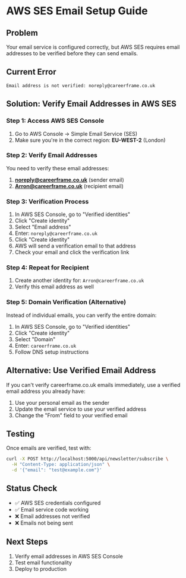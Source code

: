 # AWS SES Email Setup Guide

## Problem
Your email service is configured correctly, but AWS SES requires email addresses to be verified before they can send emails.

## Current Error
```
Email address is not verified: noreply@careerframe.co.uk
```

## Solution: Verify Email Addresses in AWS SES

### Step 1: Access AWS SES Console
1. Go to AWS Console → Simple Email Service (SES)
2. Make sure you're in the correct region: **EU-WEST-2** (London)

### Step 2: Verify Email Addresses
You need to verify these email addresses:

1. **noreply@careerframe.co.uk** (sender email)
2. **Arron@careerframe.co.uk** (recipient email)

### Step 3: Verification Process
1. In AWS SES Console, go to "Verified identities"
2. Click "Create identity"
3. Select "Email address"
4. Enter: `noreply@careerframe.co.uk`
5. Click "Create identity"
6. AWS will send a verification email to that address
7. Check your email and click the verification link

### Step 4: Repeat for Recipient
1. Create another identity for: `Arron@careerframe.co.uk`
2. Verify this email address as well

### Step 5: Domain Verification (Alternative)
Instead of individual emails, you can verify the entire domain:
1. In AWS SES Console, go to "Verified identities"
2. Click "Create identity"
3. Select "Domain"
4. Enter: `careerframe.co.uk`
5. Follow DNS setup instructions

## Alternative: Use Verified Email Address
If you can't verify careerframe.co.uk emails immediately, use a verified email address you already have:

1. Use your personal email as the sender
2. Update the email service to use your verified address
3. Change the "From" field to your verified email

## Testing
Once emails are verified, test with:
```bash
curl -X POST http://localhost:5000/api/newsletter/subscribe \
  -H "Content-Type: application/json" \
  -d '{"email": "test@example.com"}'
```

## Status Check
- ✅ AWS SES credentials configured
- ✅ Email service code working
- ❌ Email addresses not verified
- ❌ Emails not being sent

## Next Steps
1. Verify email addresses in AWS SES Console
2. Test email functionality
3. Deploy to production